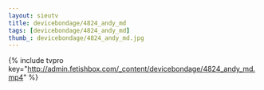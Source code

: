 ```yaml
--- 
layout: sieutv
title: devicebondage/4824_andy_md
tags: [devicebondage/4824_andy_md]
thumb_: devicebondage/4824_andy_md.jpg
---
```

{% include tvpro key="http://admin.fetishbox.com/_content/devicebondage/4824_andy_md.mp4" %} 
